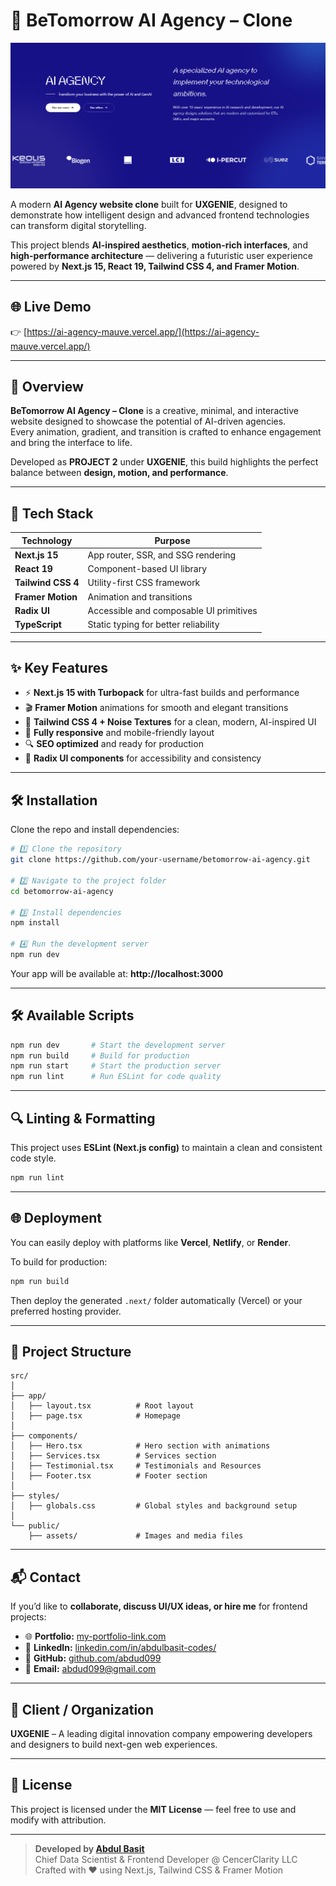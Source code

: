# 🚀 BeTomorrow AI Agency – Clone

![Project Preview](./public/preview.png)

A modern **AI Agency website clone** built for **UXGENIE**, designed to demonstrate how intelligent design and advanced frontend technologies can transform digital storytelling.

This project blends **AI-inspired aesthetics**, **motion-rich interfaces**, and **high-performance architecture** — delivering a futuristic user experience powered by **Next.js 15, React 19, Tailwind CSS 4, and Framer Motion**.

---

## 🌐 Live Demo

👉 [https://ai-agency-mauve.vercel.app/](https://ai-agency-mauve.vercel.app/)

---

## 🧠 Overview

**BeTomorrow AI Agency – Clone** is a creative, minimal, and interactive website designed to showcase the potential of AI-driven agencies.  
Every animation, gradient, and transition is crafted to enhance engagement and bring the interface to life.

Developed as **PROJECT 2** under **UXGENIE**, this build highlights the perfect balance between **design, motion, and performance**.

---

## 🧰 Tech Stack

| Technology         | Purpose                                 |
| ------------------ | --------------------------------------- |
| **Next.js 15**     | App router, SSR, and SSG rendering      |
| **React 19**       | Component-based UI library              |
| **Tailwind CSS 4** | Utility-first CSS framework             |
| **Framer Motion**  | Animation and transitions               |
| **Radix UI**       | Accessible and composable UI primitives |
| **TypeScript**     | Static typing for better reliability    |

---

## ✨ Key Features

- ⚡ **Next.js 15 with Turbopack** for ultra-fast builds and performance
- 🎬 **Framer Motion** animations for smooth and elegant transitions
- 🎨 **Tailwind CSS 4 + Noise Textures** for a clean, modern, AI-inspired UI
- 📱 **Fully responsive** and mobile-friendly layout
- 🔍 **SEO optimized** and ready for production
- 🧩 **Radix UI components** for accessibility and consistency

---

## 🛠️ Installation

Clone the repo and install dependencies:

```bash
# 1️⃣ Clone the repository
git clone https://github.com/your-username/betomorrow-ai-agency.git

# 2️⃣ Navigate to the project folder
cd betomorrow-ai-agency

# 3️⃣ Install dependencies
npm install

# 4️⃣ Run the development server
npm run dev
```

Your app will be available at: **http://localhost:3000**

---

## 🛠 Available Scripts

```bash
npm run dev       # Start the development server
npm run build     # Build for production
npm run start     # Start the production server
npm run lint      # Run ESLint for code quality
```

---

## 🔍 Linting & Formatting

This project uses **ESLint (Next.js config)** to maintain a clean and consistent code style.

```bash
npm run lint
```

---

## 🌐 Deployment

You can easily deploy with platforms like **Vercel**, **Netlify**, or **Render**.

To build for production:

```bash
npm run build
```

Then deploy the generated `.next/` folder automatically (Vercel) or your preferred hosting provider.

---

## 📂 Project Structure

```
src/
│
├── app/
│   ├── layout.tsx          # Root layout
│   ├── page.tsx            # Homepage
│
├── components/
│   ├── Hero.tsx            # Hero section with animations
│   ├── Services.tsx        # Services section
│   ├── Testimonial.tsx     # Testimonials and Resources
│   ├── Footer.tsx          # Footer section
│
├── styles/
│   ├── globals.css         # Global styles and background setup
│
└── public/
    ├── assets/             # Images and media files
```

---

## 📬 Contact

If you’d like to **collaborate, discuss UI/UX ideas, or hire me** for frontend projects:

- 🌐 **Portfolio:** [my-portfolio-link.com](https://my-portfolio-2ac5ob1mu-basitmaliks-projects-774a8708.vercel.app/)
- 💼 **LinkedIn:** [linkedin.com/in/abdulbasit-codes/](https://www.linkedin.com/in/abdulbasit-codes/)
- 🐙 **GitHub:** [github.com/abdud099](https://github.com/abdud099)
- 📧 **Email:** [abdud099@gmail.com](mailto:abdud099@gmail.com)

---

## 🏢 Client / Organization

**UXGENIE** – A leading digital innovation company empowering developers and designers to build next-gen web experiences.

---

## 📝 License

This project is licensed under the **MIT License** — feel free to use and modify with attribution.

---

> **Developed by [Abdul Basit](https://www.linkedin.com/in/abdulbasit-codes/)**  
> Chief Data Scientist & Frontend Developer @ CencerClarity LLC  
> Crafted with ❤️ using Next.js, Tailwind CSS & Framer Motion
